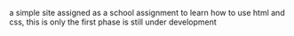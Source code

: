a simple site assigned as a school assignment to learn how to use html and css, this is only the first phase is still under development
